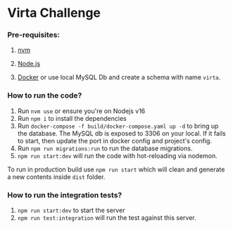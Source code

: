 # Virta Challenge

### Pre-requisites:

1. [nvm](https://github.com/nvm-sh/nvm)

2. [Node.js](https://nodejs.org/en/)

3. [Docker](https://docker.com) or use local MySQL Db and create a schema with name `virta`.

### How to run the code?

1. Run `nvm use` or ensure you're on Nodejs v16
2. Run `npm i` to install the dependencies
3. Run `docker-compose -f build/docker-compose.yaml up -d` to bring up the database. The MySQL db is exposed to 3306 on your local. If it fails to start, then update the port in docker config and project's config.
4. Run `npm run migrations:run` to run the database migrations.
5. `npm run start:dev` will run the code with hot-reloading via nodemon.

To run in production build use `npm run start` which will clean and generate a new contents inside `dist` folder.

### How to run the integration tests?

1. `npm run start:dev` to start the server
2. `npm run test:integration` will run the test against this server.
